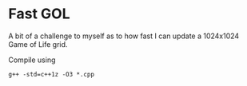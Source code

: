 # Fast GOL

A bit of a challenge to myself as to how fast I can update a 1024x1024 Game of Life grid.

Compile using

    g++ -std=c++1z -O3 *.cpp
